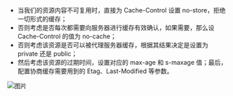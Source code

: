 
+ 当我们的资源内容不可复用时，直接为 Cache-Control 设置 no-store，拒绝一切形式的缓存；  
+ 否则考虑是否每次都需要向服务器进行缓存有效确认，如果需要，那么设 Cache-Control 的值为 no-cache；  
+ 否则考虑该资源是否可以被代理服务器缓存，根据其结果决定是设置为 private 还是 public；  
+ 然后考虑该资源的过期时间，设置对应的 max-age 和 s-maxage 值；最后，配置协商缓存需要用到的 Etag、Last-Modified 等参数。

![图片](https://user-gold-cdn.xitu.io/2018/9/20/165f701820fafcf8?imageView2/0/w/1280/h/960/format/webp/ignore-error/1)  
